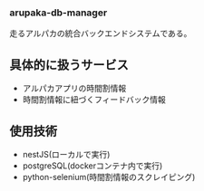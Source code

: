 ### arupaka-db-manager
走るアルパカの統合バックエンドシステムである。
## 具体的に扱うサービス
* アルパカアプリの時間割情報
* 時間割情報に紐づくフィードバック情報

## 使用技術
* nestJS(ローカルで実行)
* postgreSQL(dockerコンテナ内で実行)
* python-selenium(時間割情報のスクレイピング)

